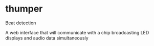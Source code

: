 thumper
=======

Beat detection

A web interface that will communicate with a chip broadcasting LED displays and audio data simultaneously

